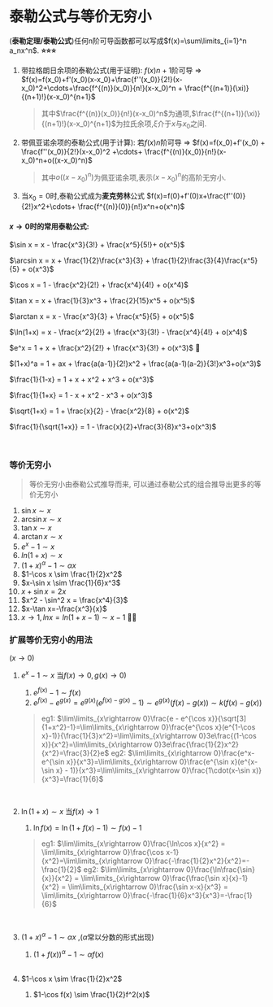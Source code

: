 # 泰勒公式与等价无穷小

(**泰勒定理/泰勒公式**)任何n阶可导函数都可以写成$f(x)=\sum\limits_{i=1}^n a_nx^n$. **:star::star::star:**

1. 带拉格朗日余项的泰勒公式(用于证明):
    $f(x)n+1$阶可导 $\Rightarrow$
    $f(x)=f(x_0)+f'(x_0)(x-x_0)+\frac{f''(x_0)}{2!}(x-x_0)^2+\cdots+\frac{f^{(n)}(x_0)}{n!}(x-x_0)^n + \frac{f^{(n+1)}(\xi)}{(n+1)!}(x-x_0)^{n+1}$
    <br>
    > 其中$\frac{f^{(n)}(x_0)}{n!}(x-x_0)^n$为通项,$\frac{f^{(n+1)}(\xi)}{(n+1)!}(x-x_0)^{n+1}$为拉氏余项,$\xi$介于$x$与$x_0$之间.

2. 带佩亚诺余项的泰勒公式(用于计算):
    若$f(x)n$阶可导 $\Rightarrow$ 
    $f(x)=f(x_0)+f'(x_0) + \frac{f''(x_0)}{2!}(x-x_0)^2 +\cdots+ \frac{f^{(n)}(x_0)}{n!}(x-x_0)^n+o((x-x_0)^n)$
    <br>
    > 其中$o((x-x_0)^n)$为佩亚诺余项,表示$(x-x_0)^n$的高阶无穷小.

3. 当$x_0=0$时,泰勒公式成为**麦克劳林**公式
    $f(x)=f(0)+f'(0)x+\frac{f''(0)}{2!}x^2+\cdots+ \frac{f^{(n)}(0)}{n!}x^n+o(x^n)$
    <br>

#### $x\rightarrow 0$时的常用泰勒公式:

$\sin x = x - \frac{x^3}{3!} + \frac{x^5}{5!}+ o(x^5)$

$\arcsin x = x + \frac{1}{2}\frac{x^3}{3} + \frac{1}{2}\frac{3}{4}\frac{x^5}{5} + o(x^3)$

$\cos x = 1 - \frac{x^2}{2!} + \frac{x^4}{4!} + o(x^4)$

$\tan x = x + \frac{1}{3}x^3 + \frac{2}{15}x^5 + o(x^5)$

$\arctan x = x - \frac{x^3}{3} + \frac{x^5}{5} + o(x^5)$

$\ln(1+x) = x - \frac{x^2}{2!} + \frac{x^3}{3!} - \frac{x^4}{4!} + o(x^4)$

$e^x = 1 + x + \frac{x^2}{2!} + \frac{x^3}{3!} + o(x^3)$ :stars:

$(1+x)^a = 1 + ax + \frac{a(a-1)}{2!}x^2 + \frac{a(a-1)(a-2)}{3!}x^3+o(x^3)$

$\frac{1}{1-x} = 1 + x + x^2 + x^3 + o(x^3)$

$\frac{1}{1+x} = 1 - x + x^2 - x^3 + o(x^3)$

$\sqrt{1+x} = 1 + \frac{x}{2} - \frac{x^2}{8} + o(x^2)$

$\frac{1}{\sqrt{1+x}} = 1 - \frac{x}{2}+\frac{3}{8}x^3+o(x^3)$

<br>

### 等价无穷小

>等价无穷小由泰勒公式推导而来, 可以通过泰勒公式的组合推导出更多的等价无穷小

1. $\sin x \sim x$
2. $\arcsin x \sim x$
3. $\tan x \sim x$
4. $\arctan x \sim x$
5. $e^x-1 \sim x$
6. $ln(1+x) \sim x$
7. $(1+x)^\alpha-1 \sim \alpha x$
8. $1-\cos x \sim \frac{1}{2}x^2$
9. $x-\sin x \sim \frac{1}{6}x^3$
10. $x + \sin x = 2x$
11. $x^2 - \sin^2 x = \frac{x^4}{3}$
12. $x-\tan x=-\frac{x^3}{x}$
13. $x\rightarrow 1, lnx=ln(1+x-1) \sim x-1$  :stars::stars:

### 扩展等价无穷小的用法

$(x\rightarrow 0)$

1. $e^x-1 \sim x$
    当$f(x)\rightarrow 0, g(x)\rightarrow 0)$
    1. $e^{f(x)}-1 \sim f(x)$
    2. $e^{f(x)} - e^{g(x)} = e^{g(x)}(e^{f(x)-g(x)}-1) \sim e^{g(x)}(f(x)-g(x)) \sim k(f(x)-g(x))$
    >eg1: $\lim\limits_{x\rightarrow 0}\frac{e - e^{\cos x}}{\sqrt[3]{1+x^2}-1}=\lim\limits_{x\rightarrow 0}\frac{e^{\cos x}(e^{1-\cos x}-1)}{\frac{1}{3}x^2}=\lim\limits_{x\rightarrow 0}3e\frac{(1-\cos x)}{x^2}=\lim\limits_{x\rightarrow 0}3e\frac{\frac{1}{2}x^2}{x^2}=\frac{3}{2}e$
    >eg2: $\lim\limits_{x\rightarrow 0}\frac{e^x-e^{\sin x}}{x^3}=\lim\limits_{x\rightarrow 0}\frac{e^{\sin x}(e^{x-\sin x} - 1)}{x^3}=\lim\limits_{x\rightarrow 0}\frac{1\cdot(x-\sin x)}{x^3}=\frac{1}{6}$
    <br>

2. $\ln(1+x) \sim x$
    当$f(x)\rightarrow 1$
    1. $\ln f(x) = \ln(1+f(x)-1) \sim f(x)-1$
    >eg1: $\lim\limits_{x\rightarrow 0}\frac{\ln\cos x}{x^2} = \lim\limits_{x\rightarrow 0}\frac{\cos x-1}{x^2}=\lim\limits_{x\rightarrow 0}\frac{-\frac{1}{2}x^2}{x^2}=-\frac{1}{2}$
    >eg2: $\lim\limits_{x\rightarrow 0}\frac{\ln\frac{\sin}{x}}{x^2} = \lim\limits_{x\rightarrow 0}\frac{\frac{\sin x}{x}-1}{x^2} = \lim\limits_{x\rightarrow 0}\frac{\sin x-x}{x^3} = \lim\limits_{x\rightarrow 0}\frac{-\frac{1}{6}x^3}{x^3}=-\frac{1}{6}$
    <br>

3. $(1+x)^\alpha-1 \sim \alpha x$ ,($\alpha$常以分数的形式出现) 
    1. $(1+f(x))^\alpha-1 \sim \alpha f(x)$
    <br>

4. $1-\cos x \sim \frac{1}{2}x^2$
    1. $1-\cos f(x) \sim \frac{1}{2}f^2(x)$